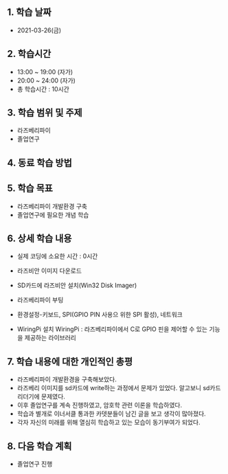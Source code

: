 ## 1. 학습 날짜
+ 2021-03-26(금)

## 2. 학습시간
+ 13:00 ~ 19:00 (자가)   
+ 20:00 ~ 24:00 (자가)
+ 총 학습시간 : 10시간

## 3. 학습 범위 및 주제
+ 라즈베리파이
+ 졸업연구

## 4. 동료 학습 방법


## 5. 학습 목표
+ 라즈베리파이 개발환경 구축
+ 졸업연구에 필요한 개념 학습

## 6. 상세 학습 내용
+ 실제 코딩에 소요한 시간 : 0시간    
    
+ 라즈비안 이미지 다운로드
+ SD카드에 라즈비안 설치(Win32 Disk Imager)
+ 라즈베리파이 부팅
+ 환경설정-키보드, SPI(GPIO PIN 사용으 위한 SPI 활성), 네트워크
+ WiringPi 설치
WiringPi : 라즈베리파이에서 C로 GPIO 핀을 제어할 수 있는 기능을 제공하는 라이브러리

## 7. 학습 내용에 대한 개인적인 총평
+ 라즈베리파이 개발환경을 구축해보았다.
+ 라즈베리 이미지를 sd카드에 write하는 과정에서 문제가 있었다. 알고보니 sd카드 리더기에 문제였다.
+ 이후 졸업연구를 계속 진행하였고, 암호학 관련 이론을 학습하였다.
+ 학습과 별개로 이너서클 통과한 카뎃분들이 남긴 글을 보고 생각이 많아졌다.
+ 각자 자신의 미래를 위해 열심히 학습하고 있는 모습이 동기부여가 되었다.

## 8. 다음 학습 계획
+ 졸업연구 진행

